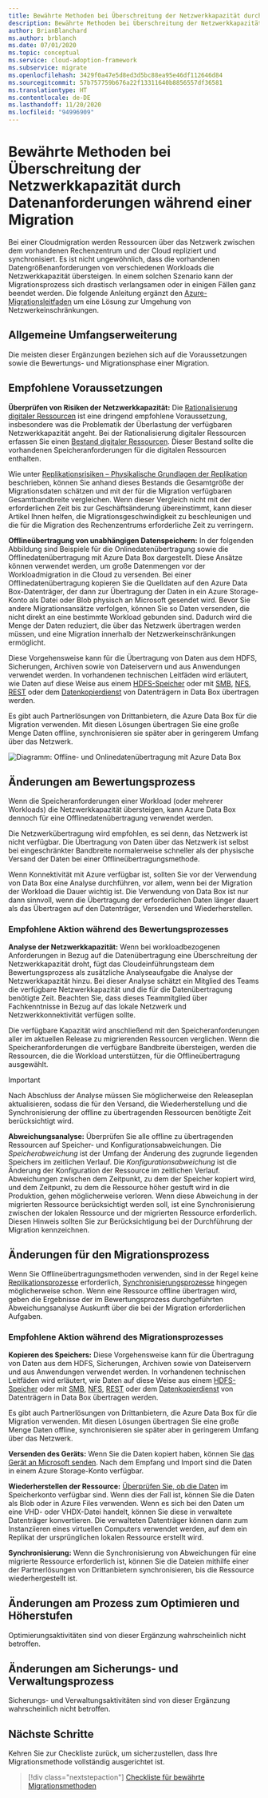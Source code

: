 ```yaml
---
title: Bewährte Methoden bei Überschreitung der Netzwerkkapazität durch Datenanforderungen während einer Migration
description: Bewährte Methoden bei Überschreitung der Netzwerkkapazität durch Datenanforderungen während einer Migration
author: BrianBlanchard
ms.author: brblanch
ms.date: 07/01/2020
ms.topic: conceptual
ms.service: cloud-adoption-framework
ms.subservice: migrate
ms.openlocfilehash: 3429f0a47e5d8ed3d5bc88ea95e46df112646d84
ms.sourcegitcommit: 57b757759b676a22f13311640b8856557df36581
ms.translationtype: HT
ms.contentlocale: de-DE
ms.lasthandoff: 11/20/2020
ms.locfileid: "94996909"
---
```

<!-- cSpell:ignore HDFS databox VHDX -->

# <a name="best-practices-when-data-requirements-exceed-network-capacity-during-a-migration-effort"></a>Bewährte Methoden bei Überschreitung der Netzwerkkapazität durch Datenanforderungen während einer Migration

Bei einer Cloudmigration werden Ressourcen über das Netzwerk zwischen dem vorhandenen Rechenzentrum und der Cloud repliziert und synchronisiert. Es ist nicht ungewöhnlich, dass die vorhandenen Datengrößenanforderungen von verschiedenen Workloads die Netzwerkkapazität übersteigen. In einem solchen Szenario kann der Migrationsprozess sich drastisch verlangsamen oder in einigen Fällen ganz beendet werden. Die folgende Anleitung ergänzt den [Azure-Migrationsleitfaden](../azure-migration-guide/index.md) um eine Lösung zur Umgehung von Netzwerkeinschränkungen.

## <a name="general-scope-expansion"></a>Allgemeine Umfangserweiterung

Die meisten dieser Ergänzungen beziehen sich auf die Voraussetzungen sowie die Bewertungs- und Migrationsphase einer Migration.

## <a name="suggested-prerequisites"></a>Empfohlene Voraussetzungen

**Überprüfen von Risiken der Netzwerkkapazität:** Die [Rationalisierung digitaler Ressourcen](../../digital-estate/rationalize.md) ist eine dringend empfohlene Voraussetzung, insbesondere was die Problematik der Überlastung der verfügbaren Netzwerkkapazität angeht. Bei der Rationalisierung digitaler Ressourcen erfassen Sie einen [Bestand digitaler Ressourcen](../../digital-estate/inventory.md). Dieser Bestand sollte die vorhandenen Speicheranforderungen für die digitalen Ressourcen enthalten.

Wie unter [Replikationsrisiken – Physikalische Grundlagen der Replikation](../migration-considerations/migrate/replicate.md#replication-risks---physics-of-replication) beschrieben, können Sie anhand dieses Bestands die Gesamtgröße der Migrationsdaten schätzen und mit der für die Migration verfügbaren Gesamtbandbreite vergleichen. Wenn dieser Vergleich nicht mit der erforderlichen Zeit bis zur Geschäftsänderung übereinstimmt, kann dieser Artikel Ihnen helfen, die Migrationsgeschwindigkeit zu beschleunigen und die für die Migration des Rechenzentrums erforderliche Zeit zu verringern.

**Offlineübertragung von unabhängigen Datenspeichern:** In der folgenden Abbildung sind Beispiele für die Onlinedatenübertragung sowie die Offlinedatenübertragung mit Azure Data Box dargestellt. Diese Ansätze können verwendet werden, um große Datenmengen vor der Workloadmigration in die Cloud zu versenden. Bei einer Offlinedatenübertragung kopieren Sie die Quelldaten auf den Azure Data Box-Datenträger, der dann zur Übertragung der Daten in ein Azure Storage-Konto als Datei oder Blob physisch an Microsoft gesendet wird. Bevor Sie andere Migrationsansätze verfolgen, können Sie so Daten versenden, die nicht direkt an eine bestimmte Workload gebunden sind. Dadurch wird die Menge der Daten reduziert, die über das Netzwerk übertragen werden müssen, und eine Migration innerhalb der Netzwerkeinschränkungen ermöglicht.

Diese Vorgehensweise kann für die Übertragung von Daten aus dem HDFS, Sicherungen, Archiven sowie von Dateiservern und aus Anwendungen verwendet werden. In vorhandenen technischen Leitfäden wird erläutert, wie Daten auf diese Weise aus einem [HDFS-Speicher](/azure/storage/blobs/data-lake-storage-migrate-on-premises-hdfs-cluster) oder mit [SMB](/azure/databox/data-box-deploy-copy-data), [NFS](/azure/databox/data-box-deploy-copy-data-via-nfs), [REST](/azure/databox/data-box-deploy-copy-data-via-rest) oder dem [Datenkopierdienst](/azure/databox/data-box-deploy-copy-data-via-copy-service) von Datenträgern in Data Box übertragen werden.

Es gibt auch Partnerlösungen von Drittanbietern, die Azure Data Box für die Migration verwenden. Mit diesen Lösungen übertragen Sie eine große Menge Daten offline, synchronisieren sie später aber in geringerem Umfang über das Netzwerk.

![Diagramm: Offline- und Onlinedatenübertragung mit Azure Data Box](../../_images/migrate/data-box.png)

## <a name="assess-process-changes"></a>Änderungen am Bewertungsprozess

Wenn die Speicheranforderungen einer Workload (oder mehrerer Workloads) die Netzwerkkapazität übersteigen, kann Azure Data Box dennoch für eine Offlinedatenübertragung verwendet werden.

Die Netzwerkübertragung wird empfohlen, es sei denn, das Netzwerk ist nicht verfügbar. Die Übertragung von Daten über das Netzwerk ist selbst bei eingeschränkter Bandbreite normalerweise schneller als der physische Versand der Daten bei einer Offlineübertragungsmethode.

Wenn Konnektivität mit Azure verfügbar ist, sollten Sie vor der Verwendung von Data Box eine Analyse durchführen, vor allem, wenn bei der Migration der Workload die Dauer wichtig ist. Die Verwendung von Data Box ist nur dann sinnvoll, wenn die Übertragung der erforderlichen Daten länger dauert als das Übertragen auf den Datenträger, Versenden und Wiederherstellen.

### <a name="suggested-action-during-the-assess-process"></a>Empfohlene Aktion während des Bewertungsprozesses

**Analyse der Netzwerkkapazität:** Wenn bei workloadbezogenen Anforderungen in Bezug auf die Datenübertragung eine Überschreitung der Netzwerkkapazität droht, fügt das Cloudeinführungsteam dem Bewertungsprozess als zusätzliche Analyseaufgabe die Analyse der Netzwerkkapazität hinzu. Bei dieser Analyse schätzt ein Mitglied des Teams die verfügbare Netzwerkkapazität und die für die Datenübertragung benötigte Zeit. Beachten Sie, dass dieses Teammitglied über Fachkenntnisse in Bezug auf das lokale Netzwerk und Netzwerkkonnektivität verfügen sollte.

Die verfügbare Kapazität wird anschließend mit den Speicheranforderungen aller im aktuellen Release zu migrierenden Ressourcen verglichen. Wenn die Speicheranforderungen die verfügbare Bandbreite übersteigen, werden die Ressourcen, die die Workload unterstützen, für die Offlineübertragung ausgewählt.

> [!IMPORTANT]
> Nach Abschluss der Analyse müssen Sie möglicherweise den Releaseplan aktualisieren, sodass die für den Versand, die Wiederherstellung und die Synchronisierung der offline zu übertragenden Ressourcen benötigte Zeit berücksichtigt wird.

**Abweichungsanalyse:** Überprüfen Sie alle offline zu übertragenden Ressourcen auf Speicher- und Konfigurationsabweichungen. Die _Speicherabweichung_ ist der Umfang der Änderung des zugrunde liegenden Speichers im zeitlichen Verlauf. Die _Konfigurationsabweichung_ ist die Änderung der Konfiguration der Ressource im zeitlichen Verlauf. Abweichungen zwischen dem Zeitpunkt, zu dem der Speicher kopiert wird, und dem Zeitpunkt, zu dem die Ressource höher gestuft wird in die Produktion, gehen möglicherweise verloren. Wenn diese Abweichung in der migrierten Ressource berücksichtigt werden soll, ist eine Synchronisierung zwischen der lokalen Ressource und der migrierten Ressource erforderlich. Diesen Hinweis sollten Sie zur Berücksichtigung bei der Durchführung der Migration kennzeichnen.

## <a name="migration-process-changes"></a>Änderungen für den Migrationsprozess

Wenn Sie Offlineübertragungsmethoden verwenden, sind in der Regel keine [Replikationsprozesse](../migration-considerations/migrate/replicate.md) erforderlich, [Synchronisierungsprozesse](../migration-considerations/migrate/replicate.md) hingegen möglicherweise schon. Wenn eine Ressource offline übertragen wird, geben die Ergebnisse der im Bewertungsprozess durchgeführten Abweichungsanalyse Auskunft über die bei der Migration erforderlichen Aufgaben.

### <a name="suggested-action-during-the-migration-process"></a>Empfohlene Aktion während des Migrationsprozesses

**Kopieren des Speichers:** Diese Vorgehensweise kann für die Übertragung von Daten aus dem HDFS, Sicherungen, Archiven sowie von Dateiservern und aus Anwendungen verwendet werden. In vorhandenen technischen Leitfäden wird erläutert, wie Daten auf diese Weise aus einem [HDFS-Speicher](/azure/storage/blobs/data-lake-storage-migrate-on-premises-hdfs-cluster) oder mit [SMB](/azure/databox/data-box-deploy-copy-data), [NFS](/azure/databox/data-box-deploy-copy-data-via-nfs), [REST](/azure/databox/data-box-deploy-copy-data-via-rest) oder dem [Datenkopierdienst](/azure/databox/data-box-deploy-copy-data-via-copy-service) von Datenträgern in Data Box übertragen werden.

Es gibt auch Partnerlösungen von Drittanbietern, die Azure Data Box für die Migration verwenden. Mit diesen Lösungen übertragen Sie eine große Menge Daten offline, synchronisieren sie später aber in geringerem Umfang über das Netzwerk.

**Versenden des Geräts:** Wenn Sie die Daten kopiert haben, können Sie [das Gerät an Microsoft senden](/azure/databox/data-box-deploy-picked-up). Nach dem Empfang und Import sind die Daten in einem Azure Storage-Konto verfügbar.

**Wiederherstellen der Ressource:** [Überprüfen Sie, ob die Daten](/azure/databox/data-box-deploy-picked-up#verify-data-upload-to-azure) im Speicherkonto verfügbar sind. Wenn dies der Fall ist, können Sie die Daten als Blob oder in Azure Files verwenden. Wenn es sich bei den Daten um eine VHD- oder VHDX-Datei handelt, können Sie diese in verwaltete Datenträger konvertieren. Die verwalteten Datenträger können dann zum Instanziieren eines virtuellen Computers verwendet werden, auf dem ein Replikat der ursprünglichen lokalen Ressource erstellt wird.

**Synchronisierung:** Wenn die Synchronisierung von Abweichungen für eine migrierte Ressource erforderlich ist, können Sie die Dateien mithilfe einer der Partnerlösungen von Drittanbietern synchronisieren, bis die Ressource wiederhergestellt ist.

## <a name="optimize-and-promote-process-changes"></a>Änderungen am Prozess zum Optimieren und Höherstufen

Optimierungsaktivitäten sind von dieser Ergänzung wahrscheinlich nicht betroffen.

## <a name="secure-and-manage-process-changes"></a>Änderungen am Sicherungs- und Verwaltungsprozess

Sicherungs- und Verwaltungsaktivitäten sind von dieser Ergänzung wahrscheinlich nicht betroffen.

## <a name="next-steps"></a>Nächste Schritte

Kehren Sie zur Checkliste zurück, um sicherzustellen, dass Ihre Migrationsmethode vollständig ausgerichtet ist.

> [!div class="nextstepaction"]
> [Checkliste für bewährte Migrationsmethoden](./index.md)
